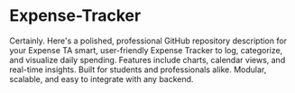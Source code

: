 # Expense-Tracker
Certainly. Here's a polished, professional GitHub repository description for your Expense TA smart, user-friendly Expense Tracker to log, categorize, and visualize daily spending. Features include charts, calendar views, and real-time insights. Built for students and professionals alike. Modular, scalable, and easy to integrate with any backend. 

